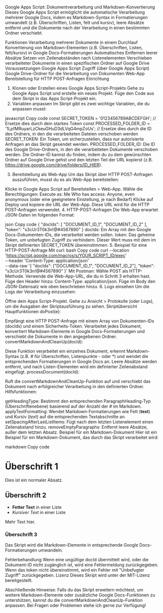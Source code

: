 Google Apps Script: Dokumentverarbeitung und Markdown-Konvertierung
Dieses Google Apps Script ermöglicht die automatische Verarbeitung mehrerer Google Docs, indem es Markdown-Syntax in Formatierungen umwandelt (z.B. Überschriften, Listen, fett und kursiv), leere Absätze entfernt und die Dokumente nach der Verarbeitung in einen bestimmten Ordner verschiebt.

Funktionen
Verarbeitung mehrerer Dokumente in einem Durchlauf
Konvertierung von Markdown-Elementen (z.B. Überschriften, Listen, fett/kursiv) in Google Docs-Formatierungen
Automatisches Entfernen leerer Absätze
Setzen von Zeilenabständen nach Listenelementen
Verschieben verarbeiteter Dokumente in einen spezifischen Ordner auf Google Drive
Voraussetzungen
Google Apps Script Zugriff (über Google Apps Script)
Google Drive-Ordner für die Verarbeitung von Dokumenten
Web-App Bereitstellung für HTTP POST-Anfragen
Einrichtung
1. Klonen oder Erstellen eines Google Apps Script-Projekts
Gehe zu Google Apps Script und erstelle ein neues Projekt.
Füge den Code aus dem Skript in das Apps Script-Projekt ein.
2. Variablen anpassen
Im Skript gibt es zwei wichtige Variablen, die du anpassen musst:

javascript
Copy code
const SECRET_TOKEN = '0123456789ABCDEFGH'; // Ersetze dies durch dein starkes Token
const PROCESSED_FOLDER_ID = '1LpfMRuyarLzCkeuGHuD3dLVqG4mpZoUs'; // Ersetze dies durch die ID des Ordners, in den die verarbeiteten Dateien verschoben werden
SECRET_TOKEN: Ein Token, um sicherzustellen, dass nur autorisierte Anfragen an das Skript gesendet werden.
PROCESSED_FOLDER_ID: Die ID des Google Drive-Ordners, in den die verarbeiteten Dokumente verschoben werden.
Die Ordner-ID kannst du finden, indem du zu dem gewünschten Ordner auf Google Drive gehst und den letzten Teil der URL kopierst (z.B. https://drive.google.com/drive/folders/ID_HIER).

3. Bereitstellung als Web-App
Um das Skript über HTTP POST-Anfragen auszuführen, musst du es als Web-App bereitstellen:

Klicke in Google Apps Script auf Bereitstellen > Web-App.
Wähle die Berechtigungen:
Execute as: Me
Who has access: Anyone, even anonymous (oder eine geeignetere Einstellung, je nach Bedarf)
Klicke auf Deploy und kopiere die URL der Web-App. Diese URL wird für die HTTP POST-Anfragen verwendet.
4. HTTP-POST-Anfragen
Die Web-App erwartet JSON-Daten im folgenden Format:

json
Copy code
{
  "docIds": [
    "DOCUMENT_ID_1",
    "DOCUMENT_ID_2"
  ],
  "token": "s3cUr3T0k3n!@#4567890"
}
docIds: Ein Array mit den Google Docs-Dokumenten-IDs, die verarbeitet werden sollen.
token: Das geheime Token, um unbefugten Zugriff zu verhindern. Dieser Wert muss mit dem im Skript definierten SECRET_TOKEN übereinstimmen.
5. Beispiel für eine HTTP-POST-Anfrage
Mit curl:
bash
Copy code
curl --location 'https://script.google.com/macros/s/YOUR_SCRIPT_ID/exec' \
--header 'Content-Type: application/json' \
--data-raw '{
    "docIds": ["DOCUMENT_ID_1", "DOCUMENT_ID_2"],
    "token": "s3cUr3T0k3n!@#4567890"
}'
Mit Postman:
Wähle POST als HTTP-Methode.
Verwende die Web-App-URL, die du in Schritt 3 erhalten hast.
Füge den Header hinzu: Content-Type: application/json.
Füge im Body den JSON-Datensatz wie oben beschrieben hinzu.
6. Logs einsehen
Um die Logs der Verarbeitung einzusehen:

Öffne dein Apps Script-Projekt.
Gehe zu Ansicht > Protokolle (oder Logs), um die Ausgaben der Skriptausführung zu sehen.
Skriptübersicht
Hauptfunktionen
doPost(e):

Empfängt eine HTTP POST-Anfrage mit einem Array von Dokumenten-IDs (docIds) und einem Sicherheits-Token.
Verarbeitet jedes Dokument, konvertiert Markdown-Elemente in Google Docs-Formatierungen und verschiebt die Dokumente in den angegebenen Ordner.
convertMarkdownAndCleanUp(docId):

Diese Funktion verarbeitet ein einzelnes Dokument, erkennt Markdown-Syntax (z.B. # für Überschriften, Listenpunkte - oder *) und wendet die entsprechenden Formatierungen in Google Docs an.
Leere Absätze werden entfernt, und nach Listen-Elementen wird ein definierter Zeilenabstand eingefügt.
processDocument(docId):

Ruft die convertMarkdownAndCleanUp-Funktion auf und verschiebt das Dokument nach erfolgreicher Verarbeitung in den definierten Ordner.
Hilfsfunktionen:

getHeadingType: Bestimmt den entsprechenden ParagraphHeading-Typ (Überschriftenebene) basierend auf der Anzahl der # im Markdown.
applyTextFormatting: Wendet Markdown-Formatierungen wie Fett (**text**) und Kursiv (*text*) auf die entsprechenden Textabschnitte an.
setSpacingAfterLastListItems: Fügt nach dem letzten Listenelement einen Zeilenabstand hinzu.
removeEmptyParagraphs: Entfernt leere Absätze, außer dem letzten Absatz.
Beispiel für ein Markdown-Dokument
Hier ist ein Beispiel für ein Markdown-Dokument, das durch das Skript verarbeitet wird:

markdown
Copy code
# Überschrift 1

Dies ist ein normaler Absatz.

## Überschrift 2

- **Fetter Text** in einer Liste
- *Kursiver Text* in einer Liste

Mehr Text hier.

### Überschrift 3
Das Skript wird die Markdown-Elemente in entsprechende Google Docs-Formatierungen umwandeln.

Fehlerbehandlung
Wenn eine ungültige docId übermittelt wird, oder die Dokument-ID nicht zugänglich ist, wird eine Fehlermeldung zurückgegeben.
Wenn das token nicht übereinstimmt, wird ein Fehler mit "Unbefugter Zugriff" zurückgegeben.
Lizenz
Dieses Skript wird unter der MIT-Lizenz bereitgestellt.

Abschließende Hinweise:
Falls du das Skript erweitern möchtest, um weitere Markdown-Elemente oder zusätzliche Google Docs-Funktionen zu unterstützen, kannst du die convertMarkdownAndCleanUp-Funktion anpassen. Bei Fragen oder Problemen stehe ich gerne zur Verfügung!

